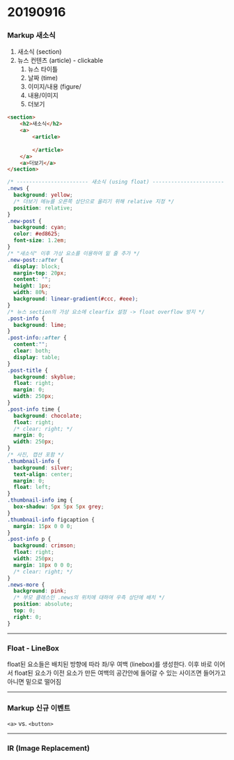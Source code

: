 # 20190916

### Markup 새소식

1. 새소식 (section)
2. 뉴스 컨텐츠 (article) - clickable
   1. 뉴스 타이틀
   2. 날짜 (time)
   3. 이미지/내용 (figure/
   4. 내용/이미지
   5. 더보기

``` html
<section>
    <h2>새소식</h2>
	<a>
        <article>
    	
    	</article>
    </a>
    <a>더보기</a>
</section>
```

``` css
/* ----------------------- 새소식 (using float) ----------------------- */
.news {
  background: yellow;
  /* 더보기 메뉴를 오른쪽 상단으로 올리기 위해 relative 지정 */
  position: relative;
}
.new-post {
  background: cyan;
  color: #ed8625;
  font-size: 1.2em;
}
/* "새소식" 이후 가상 요소를 이용하여 밑 줄 추가 */
.new-post::after {
  display: block;
  margin-top: 20px;
  content: "";
  height: 1px;
  width: 80%;
  background: linear-gradient(#ccc, #eee);
}
/* 뉴스 section의 가상 요소에 clearfix 설정 -> float overflow 방지 */
.post-info {
  background: lime;
}
.post-info::after {
  content:"";
  clear: both;
  display: table;
}
.post-title {
  background: skyblue;
  float: right;
  margin: 0;
  width: 250px;
}
.post-info time {
  background: chocolate;
  float: right;
  /* clear: right; */
  margin: 0;
  width: 250px;
}
/* 사진, 캡션 포함 */
.thumbnail-info {
  background: silver;
  text-align: center;
  margin: 0;
  float: left;
}
.thumbnail-info img {
  box-shadow: 5px 5px 5px grey;
}
.thumbnail-info figcaption {
  margin: 15px 0 0 0;
}
.post-info p {
  background: crimson;
  float: right;
  width: 250px;
  margin: 18px 0 0 0;
  /* clear: right; */
}
.news-more {
  background: pink;
  /* 부모 클래스인 .news의 위치에 대하여 우측 상단에 배치 */
  position: absolute;
  top: 0;
  right: 0;
}
```

---

### Float - LineBox

float된 요소들은 배치된 방향에 따라 좌/우 여백 (linebox)를 생성한다. 이후 바로 이어서 float된 요소가 이전 요소가 만든 여백의 공간안에 들어갈 수 있는 사이즈면 들어가고 아니면 밑으로 떨어짐

---

### Markup 신규 이벤트

`<a>` vs. `<button>`

---

### IR (Image Replacement)

